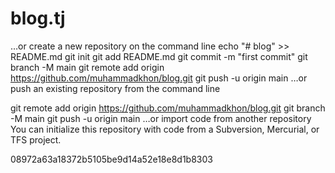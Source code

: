 # blog.tj

…or create a new repository on the command line
echo "# blog" >> README.md
git init
git add README.md
git commit -m "first commit"
git branch -M main
git remote add origin https://github.com/muhammadkhon/blog.git
git push -u origin main
…or push an existing repository from the command line


git remote add origin https://github.com/muhammadkhon/blog.git
git branch -M main
git push -u origin main
…or import code from another repository
You can initialize this repository with code from a Subversion, Mercurial, or TFS project.

08972a63a18372b5105be9d14a52e18e8d1b8303